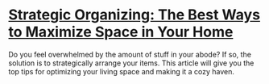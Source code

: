 
# [Strategic Organizing: The Best Ways to Maximize Space in Your Home](https://www.mindhaste.com/t/decluttering-techniques/strategic-organizing-the-best-ways-to-maximize-space-in-your-home-368)

Do you feel overwhelmed by the amount of stuff in your abode? If so, the solution is to strategically arrange your items. This article will give you the top tips for optimizing your living space and making it a cozy haven.
    